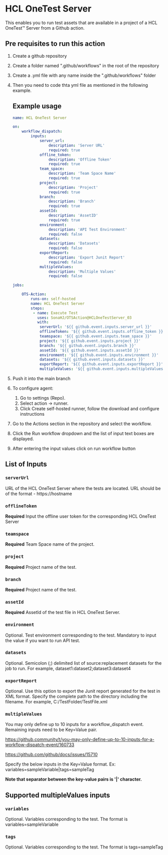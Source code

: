 # HCL OneTest Server

This enables you to run test assets that are available in a project of a HCL OneTest™ Server from a Github action.

## Pre requisites to run this action

1. Create a github repository
2. Create a folder named ".github/workflows" in the root of the repository
3. Create a .yml file with any name inside the ".github/workflows" folder 
4. Then you need to code thta yml file as mentioned in the following example.

    ## Example usage

    ```yaml
    name: HCL OneTest Server

    on:
        workflow_dispatch:
            inputs:
                server_url:
                    description: 'Server URL'
                    required: true
                offline_token:
                    description: 'Offline Token'
                    required: true
                team_space:
                    description: 'Team Space Name'
                    required: true
                project:
                    description: 'Project'
                    required: true
                branch:
                    description: 'Branch'
                    required: true
                assetId:
                    description: 'AssetID'
                    required: true
                environment:
                    description: 'API Test Environment'
                    required: false
                datasets:
                    description: 'Datasets'
                    required: false
                exportReport:
                    description: 'Export Junit Report'
                    required: false
                multipleValues:
                    description: 'Multiple Values'
                    required: false

    jobs:

        OTS-Action:
            runs-on: self-hosted
            name: HCL OneTest Server
            steps:
             - name: Execute Test
               uses: SonaHJ/OTSAction@HCLOneTestServer_03
               with:
                serverUrl: '${{ github.event.inputs.server_url }}'
                offlineToken: '${{ github.event.inputs.offline_token }}'
                teamspace: '${{ github.event.inputs.team_space }}'
                project: '${{ github.event.inputs.project }}'
                branch: '${{ github.event.inputs.branch }}'
                assetId: '${{ github.event.inputs.assetId }}'
                environment: '${{ github.event.inputs.environment }}'
                datasets: '${{ github.event.inputs.datasets }}'
                exportReport: '${{ github.event.inputs.exportReport }}'
                multipleValues: '${{ github.event.inputs.multipleValues }}'

    ```
5. Push it into the main branch
6. To configure agent:
    1. Go to settings (Repo).
    2. Select action -> runner.
    3. Click Create self-hosted runner, follow the download and configure instructions
7. Go to the Actions section in the repository and select the workflow.
8. Click the Run workflow dropdown and the list of input text boxes are displayed.
9. After entering the input values click on run workflow button

## List of Inputs

### `serverUrl`

URL of the HCL OneTest Server where the tests are located. URL should be of the format - https://hostname

### `offlineToken`

**Required** Input the offline user token for the corresponding HCL OneTest Server

### `teamspace`

**Required** Team Space name of the project.

### `project`

**Required** Project name of the test.

### `branch`

**Required** Project name of the test.

### `assetId`

**Required** AssetId of the test file in HCL OneTest Server.

### `environment`

Optional. Test environment corresponding to the test. Mandatory to input the value if you want to run API test.

### `datasets`

Optional. Semicolon (;) delimited list of source:replacement datasets for the job to run. For example, dataset1:dataset2;dataset3:dataset4

### `exportReport`

Optional. Use this option to export the Junit report generated for the test in XML format. Specify the complete path to the directory including the filename. For example, C:/TestFolder/TestFile.xml

### `multipleValues`

You may only define up to 10 inputs for a workflow_dispatch event. Remaining inputs need to be Key=Value pair.

https://github.community/t/you-may-only-define-up-to-10-inputs-for-a-workflow-dispatch-event/160733

https://github.com/github/docs/issues/15710

Specify the below inputs in the Key=Value format.
    Ex: variables=sampleVariable|tags=sampleTag
    
**Note that separator between the key-value pairs is '|' character.**

## Supported multipleValues inputs

### `variables`

Optional. Variables corresponding to the test. The format is variables=sampleVariable

### `tags`
Optional. Variables corresponding to the test. The format is tags=sampleTag
